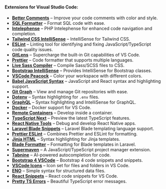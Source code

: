 #### Extensions for Visual Studio Code:

-   **[Better Comments](https://marketplace.visualstudio.com/items?itemName=aaron-bond.better-comments)** – Improve your code comments with color and style.
-   **[SQL Formatter](https://marketplace.visualstudio.com/items?itemName=adpyke.vscode-sql-formatter)** – Format SQL code with ease.
-   **[Intelephense](https://marketplace.visualstudio.com/items?itemName=bmewburn.vscode-intelephense-client)** – PHP Intelephense for enhanced code navigation and completion.
-   **[Tailwind CSS IntelliSense](https://marketplace.visualstudio.com/items?itemName=bradlc.vscode-tailwindcss)** – IntelliSense for Tailwind CSS.
-   **[ESLint](https://marketplace.visualstudio.com/items?itemName=dbaeumer.vscode-eslint)** – Linting tool for identifying and fixing JavaScript/TypeScript code quality issues.
-   **[GitLens](https://marketplace.visualstudio.com/items?itemName=eamodio.gitlens)** – Supercharge the built-in Git capabilities of VS Code.
-   **[Prettier](https://marketplace.visualstudio.com/items?itemName=esbenp.prettier-vscode)** – Code formatter that supports multiple languages.
-   **[Live Sass Compiler](https://marketplace.visualstudio.com/items?itemName=glenn2223.live-sass)** – Compile Sass/SCSS files to CSS.
-   **[Bootstrap IntelliSense](https://marketplace.visualstudio.com/items?itemName=hossaini.bootstrap-intellisense)** – Provides IntelliSense for Bootstrap classes.
-   **[VSCode Peacock](https://marketplace.visualstudio.com/items?itemName=johnpapa.vscode-peacock)** – Color your workspace with different colors.
-   **[Babel JavaScript Syntax](https://marketplace.visualstudio.com/items?itemName=mgmcdermott.vscode-language-babel)** – JavaScript and React syntax and highlighting support.
-   **[Git Graph](https://marketplace.visualstudio.com/items?itemName=mhutchie.git-graph)** – View and manage Git repositories with ease.
-   **[Dotenv](https://marketplace.visualstudio.com/items?itemName=mikestead.dotenv)** – Syntax highlighting for `.env` files.
-   **[GraphQL](https://marketplace.visualstudio.com/items?itemName=mquandalle.graphql)** – Syntax highlighting and IntelliSense for GraphQL.
-   **[Docker](https://marketplace.visualstudio.com/items?itemName=ms-azuretools.vscode-docker)** – Docker support for VS Code.
-   **[Remote Containers](https://marketplace.visualstudio.com/items?itemName=ms-vscode-remote.remote-containers)** – Develop inside a container.
-   **[TypeScript Next](https://marketplace.visualstudio.com/items?itemName=ms-vscode.vscode-typescript-next)** – Preview the latest TypeScript features.
-   **[React Native Tools](https://marketplace.visualstudio.com/items?itemName=msjsdiag.vscode-react-native)** – Debug and develop React Native apps.
-   **[Laravel Blade Snippets](https://marketplace.visualstudio.com/items?itemName=onecentlin.laravel-blade)** – Laravel Blade templating language support.
-   **[Prettier ESLint](https://marketplace.visualstudio.com/items?itemName=rvest.vs-code-prettier-eslint)** – Combines Prettier and ESLint for formatting.
-   **[Jinja HTML](https://marketplace.visualstudio.com/items?itemName=samuelcolvin.jinjahtml)** – Syntax highlighting for Jinja templates.
-   **[Blade Formatter](https://marketplace.visualstudio.com/items?itemName=shufo.vscode-blade-formatter)** – Formatting for Blade templates in Laravel.
-   **[Supermaven](https://marketplace.visualstudio.com/items?itemName=supermaven.supermaven)** – A JavaScript/TypeScript project manager extension.
-   **[Tabnine](https://marketplace.visualstudio.com/items?itemName=tabnine.tabnine-vscode)** – AI-powered autocompletion for code.
-   **[Bootstrap 4 VSCode](https://marketplace.visualstudio.com/items?itemName=thekalinga.bootstrap4-vscode)** – Bootstrap 4 code snippets and snippets.
-   **[VSCode Icons](https://marketplace.visualstudio.com/items?itemName=vscode-icons-team.vscode-icons)** – Icon set for files and folders in VS Code.
-   **[ENO](https://marketplace.visualstudio.com/items?itemName=wscats.eno)** – Simple syntax for structured data files.
-   **[React Snippets](https://marketplace.visualstudio.com/items?itemName=xabikos.reactsnippets)** – React code snippets for VS Code.
-   **[Pretty TS Errors](https://marketplace.visualstudio.com/items?itemName=yoavbls.pretty-ts-errors)** – Beautiful TypeScript error messages.
